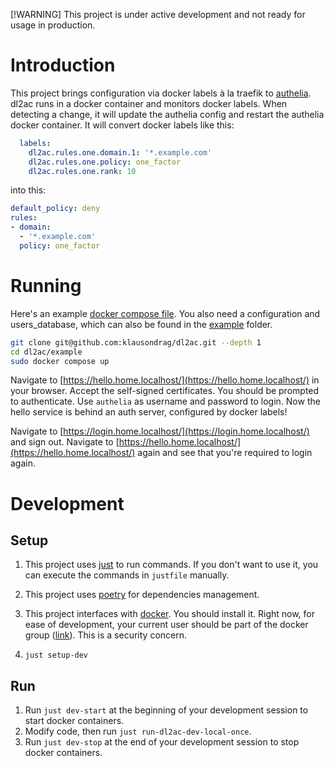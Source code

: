 
[!WARNING] This project is under active development and not ready for usage in production.

# Introduction
This project brings configuration via docker labels à la
traefik to [authelia](https://www.authelia.com/).
dl2ac runs in a docker container and monitors docker labels.
When detecting a change, it will update the authelia config and restart the authelia docker container.
It will convert docker labels like this:
```yaml
  labels:
    dl2ac.rules.one.domain.1: '*.example.com'
    dl2ac.rules.one.policy: one_factor
    dl2ac.rules.one.rank: 10
```

into this:
```yaml
default_policy: deny
rules:
- domain:
  - '*.example.com'
  policy: one_factor
```

# Running
Here's an example [docker compose file](./example/compose.yaml).
You also need a configuration and users_database, which can also be found in the [example](./example) folder.
```bash
git clone git@github.com:klausondrag/dl2ac.git --depth 1
cd dl2ac/example
sudo docker compose up
```
Navigate to [https://hello.home.localhost/](https://hello.home.localhost/) in your browser.
Accept the self-signed certificates.
You should be prompted to authenticate.
Use `authelia` as username and password to login.
Now the hello service is behind an auth server, configured by docker labels!

Navigate to [https://login.home.localhost/](https://login.home.localhost/) and sign out.
Navigate to [https://hello.home.localhost/](https://hello.home.localhost/) again and see that you're required to login again.


# Development
## Setup
1. This project uses [just](https://github.com/casey/just) to run commands.
If you don't want to use it, you can execute the commands in `justfile` manually.

1. This project uses [poetry](https://python-poetry.org/) for dependencies management.

1. This project interfaces with [docker](https://www.docker.com/).
You should install it.
Right now, for ease of development, your current user should be part of the docker group
   ([link](https://docs.docker.com/engine/install/linux-postinstall/)).
This is a security concern.

1. `just setup-dev`

## Run
1. Run `just dev-start` at the beginning of your development session to start docker containers.
1. Modify code, then run `just run-dl2ac-dev-local-once`.
1. Run `just dev-stop` at the end of your development session to stop docker containers.
